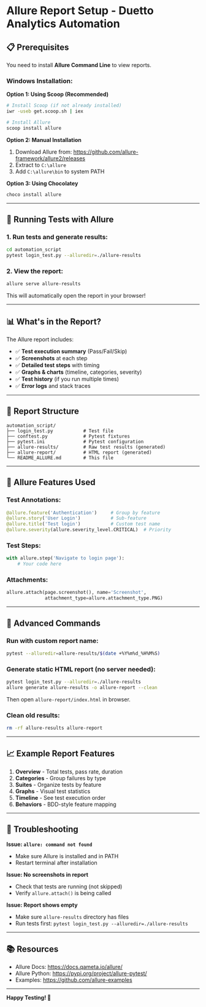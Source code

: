 # Allure Report Setup - Duetto Analytics Automation

## 📋 Prerequisites

You need to install **Allure Command Line** to view reports.

### Windows Installation:

**Option 1: Using Scoop (Recommended)**
```bash
# Install Scoop (if not already installed)
iwr -useb get.scoop.sh | iex

# Install Allure
scoop install allure
```

**Option 2: Manual Installation**
1. Download Allure from: https://github.com/allure-framework/allure2/releases
2. Extract to `C:\allure`
3. Add `C:\allure\bin` to system PATH

**Option 3: Using Chocolatey**
```bash
choco install allure
```

---

## 🚀 Running Tests with Allure

### 1. Run tests and generate results:
```bash
cd automation_script
pytest login_test.py --alluredir=./allure-results
```

### 2. View the report:
```bash
allure serve allure-results
```

This will automatically open the report in your browser!

---

## 📊 What's in the Report?

The Allure report includes:
- ✅ **Test execution summary** (Pass/Fail/Skip)
- ✅ **Screenshots** at each step
- ✅ **Detailed test steps** with timing
- ✅ **Graphs & charts** (timeline, categories, severity)
- ✅ **Test history** (if you run multiple times)
- ✅ **Error logs** and stack traces

---

## 📁 Report Structure

```
automation_script/
├── login_test.py           # Test file
├── conftest.py             # Pytest fixtures
├── pytest.ini              # Pytest configuration
├── allure-results/         # Raw test results (generated)
├── allure-report/          # HTML report (generated)
└── README_ALLURE.md        # This file
```

---

## 🎨 Allure Features Used

### Test Annotations:
```python
@allure.feature('Authentication')     # Group by feature
@allure.story('User Login')           # Sub-feature
@allure.title('Test login')           # Custom test name
@allure.severity(allure.severity_level.CRITICAL)  # Priority
```

### Test Steps:
```python
with allure.step('Navigate to login page'):
    # Your code here
```

### Attachments:
```python
allure.attach(page.screenshot(), name='Screenshot',
              attachment_type=allure.attachment_type.PNG)
```

---

## 🔧 Advanced Commands

### Run with custom report name:
```bash
pytest --alluredir=allure-results/$(date +%Y%m%d_%H%M%S)
```

### Generate static HTML report (no server needed):
```bash
pytest login_test.py --alluredir=./allure-results
allure generate allure-results -o allure-report --clean
```

Then open `allure-report/index.html` in browser.

### Clean old results:
```bash
rm -rf allure-results allure-report
```

---

## 📈 Example Report Features

1. **Overview** - Total tests, pass rate, duration
2. **Categories** - Group failures by type
3. **Suites** - Organize tests by feature
4. **Graphs** - Visual test statistics
5. **Timeline** - See test execution order
6. **Behaviors** - BDD-style feature mapping

---

## 🐛 Troubleshooting

**Issue: `allure: command not found`**
- Make sure Allure is installed and in PATH
- Restart terminal after installation

**Issue: No screenshots in report**
- Check that tests are running (not skipped)
- Verify `allure.attach()` is being called

**Issue: Report shows empty**
- Make sure `allure-results` directory has files
- Run tests first: `pytest login_test.py --alluredir=./allure-results`

---

## 📚 Resources

- Allure Docs: https://docs.qameta.io/allure/
- Allure Python: https://pypi.org/project/allure-pytest/
- Examples: https://github.com/allure-examples

---

**Happy Testing! 🚀**
